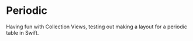 # Periodic

Having fun with Collection Views, testing out making a layout for a periodic table in Swift.

